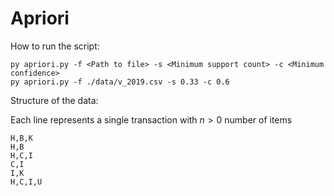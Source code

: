 

# Apriori

How to run the script:

```
py apriori.py -f <Path to file> -s <Minimum support count> -c <Minimum confidence>  
py apriori.py -f ./data/v_2019.csv -s 0.33 -c 0.6  
```


Structure of the data:

Each line represents a single transaction with $n > 0$ number of items

```
H,B,K  
H,B  
H,C,I  
C,I  
I,K  
H,C,I,U  
```